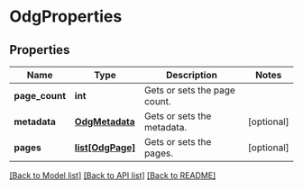 # OdgProperties

## Properties
Name | Type | Description | Notes
------------ | ------------- | ------------- | -------------
**page_count** | **int** | Gets or sets the page count. | 
**metadata** | [**OdgMetadata**](OdgMetadata.md) | Gets or sets the metadata. | [optional] 
**pages** | [**list[OdgPage]**](OdgPage.md) | Gets or sets the pages. | [optional] 

[[Back to Model list]](../README.md#documentation-for-models) [[Back to API list]](../README.md#documentation-for-api-endpoints) [[Back to README]](../README.md)


